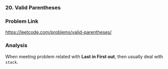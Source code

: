 ### 20. Valid Parentheses

### Problem Link 
https://leetcode.com/problems/valid-parentheses/

### Analysis
When meeting problem related with **Last in First out**, then usually deal with `stack`.
